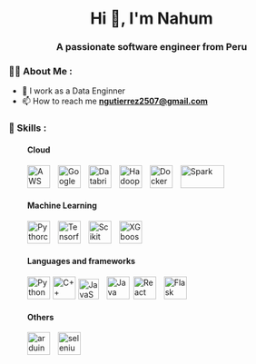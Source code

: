 <h1 align="center">Hi 👋, I'm Nahum</h1>
<h3 align="center">A passionate software engineer from Peru</h3>

### 👨‍💻 About Me :

- 📝 I work as a Data Enginner
- 📫 How to reach me **ngutierrez2507@gmail.com**

<div align="left">
    <h3>🔨 Skills :</h3>
    <!--  -->
    <!-- Sección Cloud -->
    <div style="margin-left: 33px;">
        <h4>Cloud</h4>
        <!-- AWS -->
        <img src="https://cdn.iconscout.com/icon/free/png-256/free-aws-1869025-1583149.png?f=webp" alt="AWS" width="40" height="40" style="margin-right: 10px;"/> 
        <!-- Google cloud -->
        <img src="https://managedsolutions.k2partnering.com/wp-content/uploads/2022/12/google-cloud-2038785-1721675.webp" alt="Google Cloud Platform" width="40" height="40" style="margin-right: 10px;"/> 
        <!-- Databricks -->
        <img src="https://databricks.gallerycdn.vsassets.io/extensions/databricks/databricks/1.2.2/1698066040480/Microsoft.VisualStudio.Services.Icons.Default" alt="Databricks" width="40" height="40" style="margin-right: 10px;"/>
        <!-- Hadoop -->
        <img src="https://cdn.worldvectorlogo.com/logos/hadoop.svg" alt="Hadoop" height="40" style="margin-right: 10px;"/>
        <!-- Docker -->
        <img src="https://cdn4.iconfinder.com/data/icons/logos-and-brands/512/97_Docker_logo_logos-512.png" alt="Docker" height="40" style="margin-right: 10px;"/>
        <!-- Spark -->
        <img src="https://upload.wikimedia.org/wikipedia/commons/e/ea/Spark-logo-192x100px.png" alt="Spark" width="77" height="40" style="margin-right: 10px;"/>
    </div>
    <!--  -->
    <!-- Sección Machine Learning -->
    <div style="margin-left: 33px;">
        <h4>Machine Learning</h4>
        <!-- Pythorch -->
        <img src="https://www.vectorlogo.zone/logos/pytorch/pytorch-icon.svg" alt="Pythorch" width="40" height="40" style="margin-right: 10px;"/>
        <!-- Tensorflow -->
        <img src="https://www.vectorlogo.zone/logos/tensorflow/tensorflow-icon.svg" alt="Tensorflow" width="40" height="40" style="margin-right: 10px;"/>
        <!-- Scikit Learn -->
        <img src="https://upload.wikimedia.org/wikipedia/commons/0/05/Scikit_learn_logo_small.svg" alt="Scikit Learn" width="40" height="40" style="margin-right: 10px;"/>
        <!-- XGboost -->
        <img src="https://www.intel.com/content/dam/www/central-libraries/us/en/images/2022-11/xgboost-logo-rwd.png.rendition.intel.web.480.360.png" alt="XGboost" width="40" height="40" style="margin-right: 10px;"/>
    </div>
    <!--  -->
    <!-- Sección Languages ​​and frameworks -->
    <div style="margin-left: 33px;">
        <h4>Languages ​​and frameworks</h4>
        <!-- Python -->
        <img src="https://upload.wikimedia.org/wikipedia/commons/thumb/c/c3/Python-logo-notext.svg/1200px-Python-logo-notext.svg.png" alt="Python" height="40" style="margin-right: 1px;"/>
        <!-- C++ -->
        <img src="https://styles.redditmedia.com/t5_2qh6x/styles/communityIcon_xgorujtjrj571.png?width=256&s=12f60b3bcbd6ac2aea90e277b1ff327f91523032" alt="C++"  height="40" style="margin-right: 1px;"/>
        <!-- JavaScript -->
        <img src="https://upload.wikimedia.org/wikipedia/commons/6/6a/JavaScript-logo.png" alt="JavaScript" height="36" style="margin-right: 10px;"/>
        <!-- Java -->
        <img src="https://brandslogos.com/wp-content/uploads/images/large/java-logo-1.png" alt="Java" height="40" style="margin-right: 3px;"/>
        <!-- React -->
        <img src="https://static-00.iconduck.com/assets.00/react-original-wordmark-icon-840x1024-vhmauxp6.png" alt="React" height="40" style="margin-right: 10px;"/>
        <!-- Flask -->
        <img src="https://static-00.iconduck.com/assets.00/flask-icon-1594x2048-84mjydzf.png" alt="Flask" height="40" style="margin-right: 10px;"/>
    </div>
    <!--  -->
    <!-- Sección Otros -->
    <div style="margin-left: 33px;">
        <h4>Others</h4>
        <!-- Arduino -->
        <img src="https://cdn.worldvectorlogo.com/logos/arduino-1.svg" alt="arduino" width="40" height="40" style="margin-right: 10px;"/>
        <!-- Seleniu, -->
        <img src="https://raw.githubusercontent.com/detain/svg-logos/780f25886640cef088af994181646db2f6b1a3f8/svg/selenium-logo.svg" alt="selenium" width="40" height="40" style="margin-right: 10px;"/>
    </div>
</div>

<!--
**NahumFGz/NahumFGz** is a ✨ _special_ ✨ repository because its `README.md` (this file) appears on your GitHub profile.

Here are some ideas to get you started:

- 🔭 I’m currently working on ...
- 🌱 I’m currently learning ...
- 👯 I’m looking to collaborate on ...
- 🤔 I’m looking for help with ...
- 💬 Ask me about ...
- 📫 How to reach me: ...
- 😄 Pronouns: ...
- ⚡ Fun fact: ...
-->
